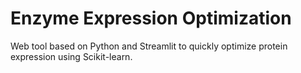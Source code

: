 # Enzyme Expression Optimization
Web tool based on Python and Streamlit to quickly optimize protein expression using Scikit-learn.  
